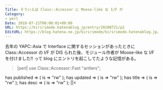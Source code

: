 ```yaml
---
Title: そういえば Class::Accessor に Moose-like な I/F が
Category:
- perl
Date: 2010-07-21T00:00:01+09:00
URL: https://kiririmode.hatenablog.jp/entry/20100721/p2
EditURL: https://blog.hatena.ne.jp/kiririmode/kiririmode.hatenablog.jp/atom/entry/8454420450078211732
---
```



去年の YAPC::Asia で Interface に関するセッションがあったときに Class::Accessor の I/F が DIS られた後、モジュール作者が Moose-like な I/F を付けました!! って blog にエントリを起こしてたような記憶がある。
>|perl|
use Class::Accessor::Fast "antlers";

has published  => ( is => "rw" );
has updated    => ( is => "rw" );
has title      => ( is => "rw" );
has desc       => ( is => "rw" );
||<

